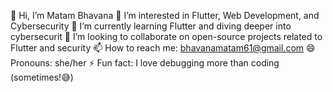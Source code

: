 👋 Hi, I’m Matam Bhavana 
👀 I’m interested in Flutter, Web Development, and Cybersecurity
🌱 I’m currently learning Flutter and diving deeper into cybersecurit
🤝 I’m looking to collaborate on open-source projects related to Flutter and security
📫 How to reach me: bhavanamatam61@gmail.com
😄 Pronouns: she/her
⚡ Fun fact: I love debugging more than coding (sometimes!😅)



<!---
bhavana182003/bhavana182003 is a ✨ special ✨ repository because its `README.md` (this file) appears on your GitHub profile.
You can click the Preview link to take a look at your changes.
--->
